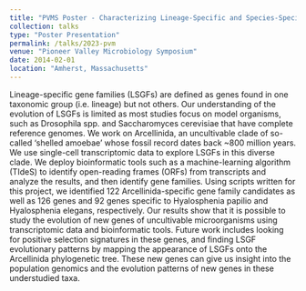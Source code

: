 ```yaml
---
title: "PVMS Poster - Characterizing Lineage-Specific and Species-Specific Gene Families in Testate Lobose Amoebae"
collection: talks
type: "Poster Presentation"
permalink: /talks/2023-pvm
venue: "Pioneer Valley Microbiology Symposium"
date: 2014-02-01
location: "Amherst, Massachusetts"
---
```


Lineage-specific gene families (LSGFs) are defined as genes found in one taxonomic group (i.e. lineage) but not others. Our understanding of the evolution of LSGFs is limited as most studies focus on model organisms, such as Drosophila spp. and Saccharomyces cerevisiae that have complete reference genomes. We work on Arcellinida, an uncultivable clade of so-called ‘shelled amoebae’ whose fossil record dates back ~800 million years. We use single-cell transcriptomic data to explore LSGFs in this
diverse clade. We deploy bioinformatic tools such as a machine-learning algorithm (TIdeS) to identify open-reading frames (ORFs) from transcripts and analyze the results, and then identify gene families. Using scripts written for this project, we identified 122 Arcellinida-specific gene family candidates as well as 126 genes and 92 genes specific to Hyalosphenia papilio and Hyalosphenia elegans, respectively. Our
results show that it is possible to study the evolution of new genes of uncultivable microorganisms using transcriptomic data and bioinformatic tools. Future work includes looking for positive selection signatures in these genes, and finding LSGF evolutionary patterns by mapping the appearance of LSGFs onto the Arcellinida phylogenetic tree. These new genes can give us insight into the population genomics and the evolution patterns of new genes in these understudied taxa.
